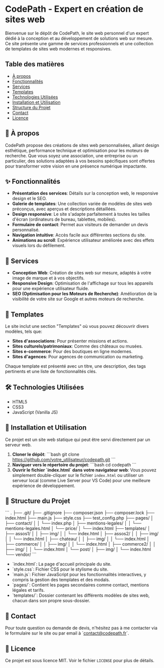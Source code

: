 # CodePath - Expert en création de sites web

Bienvenue sur le dépôt de CodePath, le site web personnel d'un expert dédié à la conception et au développement de solutions web sur mesure. Ce site présente une gamme de services professionnels et une collection de templates de sites web modernes et responsives.

## Table des matières

- [À propos](#-à-propos)
- [Fonctionnalités](#-fonctionnalités)
- [Services](#-services)
- [Templates](#-templates)
- [Technologies Utilisées](#-technologies-utilisées)
- [Installation et Utilisation](#-installation-et-utilisation)
- [Structure du Projet](#-structure-du-projet)
- [Contact](#-contact)
- [Licence](#-licence)

## 🌟 À propos

CodePath propose des créations de sites web personnalisées, alliant design esthétique, performance technique et optimisation pour les moteurs de recherche. Que vous soyez une association, une entreprise ou un particulier, des solutions adaptées à vos besoins spécifiques sont offertes pour transformer votre vision en une présence numérique impactante.

## ✨ Fonctionnalités

- **Présentation des services**: Détails sur la conception web, le responsive design et le SEO.
- **Galerie de templates**: Une collection variée de modèles de sites web préconçus, avec aperçus et descriptions détaillées.
- **Design responsive**: Le site s'adapte parfaitement à toutes les tailles d'écran (ordinateurs de bureau, tablettes, mobiles).
- **Formulaire de contact**: Permet aux visiteurs de demander un devis personnalisé.
- **Navigation intuitive**: Accès facile aux différentes sections du site.
- **Animations au scroll**: Expérience utilisateur améliorée avec des effets visuels lors du défilement.

## 💼 Services

- **Conception Web**: Création de sites web sur mesure, adaptés à votre image de marque et à vos objectifs.
- **Responsive Design**: Optimisation de l'affichage sur tous les appareils pour une expérience utilisateur fluide.
- **SEO (Optimisation pour les Moteurs de Recherche)**: Amélioration de la visibilité de votre site sur Google et autres moteurs de recherche.

## 🎨 Templates

Le site inclut une section "Templates" où vous pouvez découvrir divers modèles, tels que:
- **Sites d'associations**: Pour présenter missions et actions.
- **Sites culturels/patrimoniaux**: Comme des châteaux ou musées.
- **Sites e-commerce**: Pour des boutiques en ligne modernes.
- **Sites d'agences**: Pour agences de communication ou marketing.

Chaque template est présenté avec un titre, une description, des tags pertinents et une liste de fonctionnalités clés.

## 🛠️ Technologies Utilisées

- HTML5
- CSS3
- JavaScript (Vanilla JS)

## 🚀 Installation et Utilisation

Ce projet est un site web statique qui peut être servi directement par un serveur web.

1. **Cloner le dépôt**:
   \`\`\`bash
   git clone https://github.com/votre_utilisateur/codepath.git
   \`\`\`
2. **Naviguer vers le répertoire du projet**:
   \`\`\`bash
   cd codepath
   \`\`\`
3. **Ouvrir le fichier \`index.html\` dans votre navigateur web**:
   Vous pouvez simplement double-cliquer sur le fichier `index.html` ou utiliser un serveur local (comme Live Server pour VS Code) pour une meilleure expérience de développement.

## 📂 Structure du Projet

\`\`\`
.
├── .git/
├── .gitignore
├── composer.json
├── composer.lock
├── index.html
├── main.js
├── style.css
├── test_config.php
├── pages/
│   ├── contact/
│   │   └── index.php
│   ├── mentions-legales/
│   │   └── mentions-legales.html
│   └── price/
│       └── index.html
├── templates/
│   ├── assos1/
│   │   ├── img/
│   │   └── index.html
│   ├── assos2/
│   │   ├── img/
│   │   └── index.html
│   ├── chateau/
│   │   ├── img/
│   │   └── index.html
│   ├── commerce/
│   │   ├── img/
│   │   └── index.html
│   ├── commerce2/
│   │   ├── img/
│   │   └── index.html
│   └── post/
│       ├── img/
│       └── index.html
└── vendor/
\`\`\`

- \`index.html\`: La page d'accueil principale du site.
- \`style.css\`: Fichier CSS pour le stylisme du site.
- \`main.js\`: Fichier JavaScript pour les fonctionnalités interactives, y compris la gestion des templates et des modals.
- \`pages/\`: Contient les pages secondaires comme contact, mentions légales et tarifs.
- \`templates/\`: Dossier contenant les différents modèles de sites web, chacun dans son propre sous-dossier.

## 📧 Contact

Pour toute question ou demande de devis, n'hésitez pas à me contacter via le formulaire sur le site ou par email à \`contact@codepath.fr\`.

## 📄 Licence

Ce projet est sous licence MIT. Voir le fichier `LICENSE` pour plus de détails. 